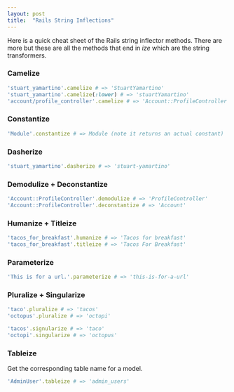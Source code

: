 ```yaml
---
layout: post
title:  "Rails String Inflections"
---
```

Here is a quick cheat sheet of the Rails string inflector methods. There are more but these are all the methods that end in _ize_ which are the string transformers.

### Camelize
```ruby
'stuart_yamartino'.camelize # => 'StuartYamartino'
'stuart_yamartino'.camelize(:lower) # => 'stuartYamartino'
'account/profile_controller'.camelize # => 'Account::ProfileController'
```
### Constantize
```ruby
'Module'.constantize # => Module (note it returns an actual constant)
```
### Dasherize
```ruby
'stuart_yamartino'.dasherize # => 'stuart-yamartino'
```
### Demodulize + Deconstantize
```ruby
'Account::ProfileController'.demodulize # => 'ProfileController'
'Account::ProfileController'.deconstantize # => 'Account'
```
### Humanize + Titleize
```ruby
'tacos_for_breakfast'.humanize # => 'Tacos for breakfast'
'tacos_for_breakfast'.titleize # => 'Tacos For Breakfast'
```
### Parameterize
```ruby
'This is for a url.'.parameterize # => 'this-is-for-a-url'
```
### Pluralize + Singularize
```ruby
'taco'.pluralize # => 'tacos'
'octopus'.pluralize # => 'octopi'

'tacos'.signularize # => 'taco'
'octopi'.singularize # => 'octopus'
```
### Tableize
Get the corresponding table name for a model.
```ruby
'AdminUser'.tableize # => 'admin_users'
```
